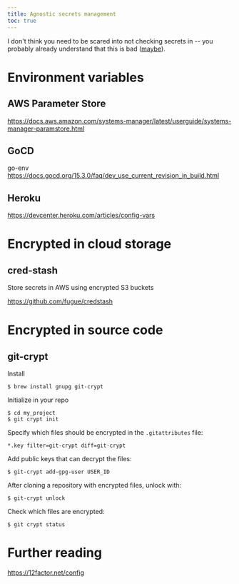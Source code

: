 ```yaml
---
title: Agnostic secrets management
toc: true
---
```


I don't think you need to be scared into not checking secrets in -- you probably already understand that this is bad ([maybe][facepalm commit messages]).

[facepalm commit messages]: https://github.com/search?utf8=%E2%9C%93&q=add+secret+key&type=Commits


# Environment variables

## AWS Parameter Store

https://docs.aws.amazon.com/systems-manager/latest/userguide/systems-manager-paramstore.html

## GoCD

go-env https://docs.gocd.org/15.3.0/faq/dev_use_current_revision_in_build.html

## Heroku

https://devcenter.heroku.com/articles/config-vars


# Encrypted in cloud storage

## cred-stash

Store secrets in AWS using encrypted S3 buckets

https://github.com/fugue/credstash


# Encrypted in source code

## git-crypt

Install

    $ brew install gnupg git-crypt

Initialize in your repo

    $ cd my_project
    $ git crypt init

Specify which files should be encrypted in the `.gitattributes` file:

    *.key filter=git-crypt diff=git-crypt

Add public keys that can decrypt the files:

    $ git-crypt add-gpg-user USER_ID

After cloning a repository with encrypted files, unlock with:

    $ git-crypt unlock

Check which files are encrypted:

    $ git crypt status

# Further reading

https://12factor.net/config
